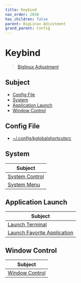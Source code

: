 ```yaml
---
title: Keybind
nav_order: 2030
has_children: false
parent: BigLinux Adjustment
grand_parent: Config
---
```



# Keybind

> [Biglinux Adjustment](https://samwhelp.github.io/biglinux-adjustment/)


## Subject

* [Config File](#config-file)
* [System](#system)
* [Application Launch](#application-launch)
* [Window Control](#window-control)


## Config File

* [~/.config/kglobalshortcutsrc](https://github.com/samwhelp/biglinux-adjustment/blob/main/prototype/keybind/kdebiglinux/modern/kglobalshortcutsrc)


## System

| Subject |
| --- |
| [System Control](keybind/system-control) |
| [System Menu](keybind/system-menu) |


## Application Launch

| Subject |
| --- |
| [Launch Terminal](keybind/application-launch-terminal) |
| [Launch Favorite Application](keybind/application-launch-favorite) |


## Window Control

| Subject |
| --- |
| [Window Control](keybind/window-control) |
